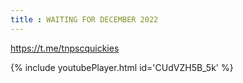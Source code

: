 ```yaml
---
title : WAITING FOR DECEMBER 2022
---
```


https://t.me/tnpscquickies



{% include youtubePlayer.html id='CUdVZH5B_5k' %}
